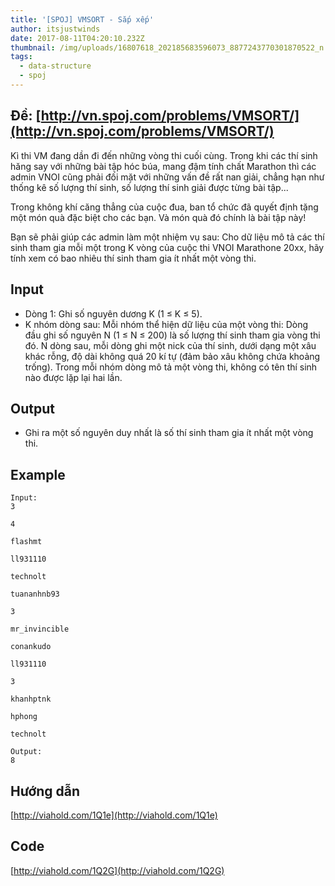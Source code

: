 ```yaml
---
title: '[SPOJ] VMSORT - Sắp xếp'
author: itsjustwinds
date: 2017-08-11T04:20:10.232Z
thumbnail: /img/uploads/16807618_202185683596073_8877243770301870522_n.jpg
tags:
  - data-structure
  - spoj
---
```

## Đề: [http://vn.spoj.com/problems/VMSORT/](http://vn.spoj.com/problems/VMSORT/)

Kì thi VM đang dần đi đến những vòng thi cuối cùng. Trong khi các thí sinh hăng say với những bài tập hóc búa, mang đậm tính chất Marathon thì các admin VNOI cũng phải đối mặt với những vấn đề rất nan giải, chẳng hạn như thống kê số lượng thí sinh, số lượng thí sinh giải được từng bài tập...

Trong không khí căng thẳng của cuộc đua, ban tổ chức đã quyết định tặng một món quà đặc biệt cho các bạn. Và món quà đó chính là bài tập này!

Bạn sẽ phải giúp các admin làm một nhiệm vụ sau: Cho dữ liệu mô tả các thí sinh tham gia mỗi một trong K vòng của cuộc thi VNOI Marathone 20xx, hãy tính xem có bao nhiêu thí sinh tham gia ít nhất một vòng thi.

## Input

* Dòng 1: Ghi số nguyên dương K \(1 ≤ K ≤ 5\).
* K nhóm dòng sau: Mỗi nhóm thể hiện dữ liệu của một vòng thi: Dòng đầu ghi số nguyên N \(1 ≤ N ≤ 200\) là số lượng thí sinh tham gia vòng thi đó. N dòng sau, mỗi dòng ghi một nick của thí sinh, dưới dạng một xâu khác rỗng, độ dài không quá 20 kí tự \(đảm bảo xâu không chứa khoảng trống\). Trong mỗi nhóm dòng mô tả một vòng thi, không có tên thí sinh nào được lặp lại hai lần.

## Output

* Ghi ra một số nguyên duy nhất là số thí sinh tham gia ít nhất một vòng thi.

## Example

```
Input:
3
```

```
4
```

```
flashmt
```

```
ll931110
```

```
technolt
```

```
tuananhnb93
```

```
3
```

```
mr_invincible
```

```
conankudo
```

```
ll931110
```

```
3
```

```
khanhptnk
```

```
hphong
```

```
technolt
```

```
Output:
8
```

## Hướng dẫn

[http://viahold.com/1Q1e](http://viahold.com/1Q1e)

## Code

[http://viahold.com/1Q2G](http://viahold.com/1Q2G)
